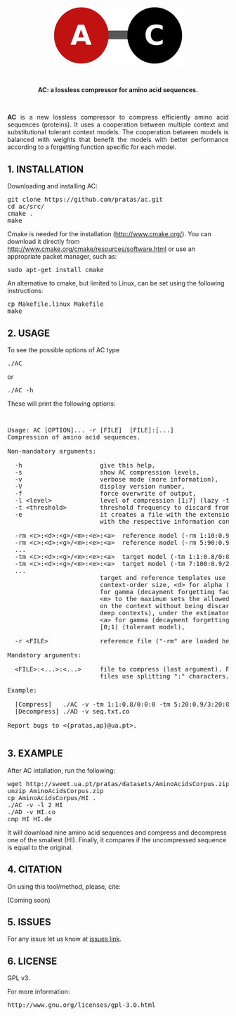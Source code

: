 <p align="center"><img src="imgs/logo.png"
alt="AC" width="298" border="0" /></p>
<br>

<p align="center"><b>AC: a lossless compressor for amino acid sequences.</b></p></br>
<p align="justify">
<b>AC</b> is a new lossless compressor to compress efficiently amino acid sequences (proteins). It uses a cooperation between multiple context and substitutional tolerant context models. The cooperation between models is balanced with weights that benefit the models with better performance according to a forgetting function specific for each model.

## 1. INSTALLATION ##

Downloading and installing AC:
<pre>
git clone https://github.com/pratas/ac.git
cd ac/src/
cmake .
make
</pre>

Cmake is needed for the installation (http://www.cmake.org/). You can download it directly from http://www.cmake.org/cmake/resources/software.html or use an appropriate packet manager, such as:
<pre>
sudo apt-get install cmake
</pre>
An alternative to cmake, but limited to Linux, can be set using the following instructions:
<pre>
cp Makefile.linux Makefile
make
</pre>

## 2. USAGE ##

To see the possible options of AC type
<pre>
./AC
</pre>
or
<pre>
./AC -h
</pre>
These will print the following options:
<pre>
<p>
Usage: AC [OPTION]... -r [FILE]  [FILE]:[...]                          
Compression of amino acid sequences.                                   
                                                                       
Non-mandatory arguments:                                               
                                                                       
  -h                     give this help,                               
  -s                     show AC compression levels,                   
  -v                     verbose mode (more information),              
  -V                     display version number,                       
  -f                     force overwrite of output,                    
  -l &#60level&#62             level of compression [1;7] (lazy -tm setup),  
  -t &#60threshold&#62         threshold frequency to discard from alphabet,
  -e                     it creates a file with the extension ".iae" 
                         with the respective information content.      
                                                                       
  -rm &#60c&#62:&#60d&#62:&#60g&#62/&#60m&#62:&#60e&#62:&#60a&#62  reference model (-rm 1:10:0.9/0:0:0),   
  -rm &#60c&#62:&#60d&#62:&#60g&#62/&#60m&#62:&#60e&#62:&#60a&#62  reference model (-rm 5:90:0.9/1:50:0.8),
  ...                                                                  
  -tm &#60c&#62:&#60d&#62:&#60g&#62/&#60m&#62:&#60e&#62:&#60a&#62  target model (-tm 1:1:0.8/0:0:0),       
  -tm &#60c&#62:&#60d&#62:&#60g&#62/&#60m&#62:&#60e&#62:&#60a&#62  target model (-tm 7:100:0.9/2:10:0.85),  
  ...                                                                  
                         target and reference templates use &#60c&#62 for    
                         context-order size, &#60d&#62 for alpha (1/&#60d&#62), &#60g&#62
                         for gamma (decayment forgetting factor) [0;1),
                         &#60m&#62 to the maximum sets the allowed mutations,
                         on the context without being discarded (for   
                         deep contexts), under the estimator &#60e&#62, using
                         &#60a&#62 for gamma (decayment forgetting factor)   
                         [0;1) (tolerant model),                       
                                                                       
  -r &#60FILE&#62              reference file ("-rm" are loaded here),     
                                                                       
Mandatory arguments:                                                   
                                                                       
  &#60FILE&#62:&#60...&#62:&#60...&#62     file to compress (last argument). For more    
                         files use splitting ":" characters.         
                                                                       
Example:                                                               
                                                                       
  [Compress]   ./AC -v -tm 1:1:0.8/0:0:0 -tm 5:20:0.9/3:20:0.9 seq.txt 
  [Decompress] ./AD -v seq.txt.co      

Report bugs to &#60{pratas,ap}@ua.pt&#62.                            
</pre>

## 3. EXAMPLE ##

After AC intallation, run the following:
<pre>
wget http://sweet.ua.pt/pratas/datasets/AminoAcidsCorpus.zip
unzip AminoAcidsCorpus.zip
cp AminoAcidsCorpus/HI .
./AC -v -l 2 HI
./AD -v HI.co
cmp HI HI.de
</pre>
It will download nine amino acid sequences and compress and decompress one of the smallest (HI). Finally, it compares if the uncompressed sequence is equal to the original.

## 4. CITATION ##

On using this tool/method, please, cite:

(Coming soon)

## 5. ISSUES ##

For any issue let us know at [issues link](https://github.com/pratas/ac/issues).

## 6. LICENSE ##

GPL v3.

For more information:
<pre>http://www.gnu.org/licenses/gpl-3.0.html</pre>

